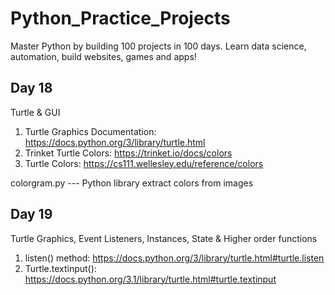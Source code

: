 # Python_Practice_Projects
Master Python by building 100 projects in 100 days. Learn data science, automation, build websites, games and apps!

## Day 18

Turtle & GUI

1. Turtle Graphics Documentation: https://docs.python.org/3/library/turtle.html
2. Trinket Turtle Colors: https://trinket.io/docs/colors
3. Turtle Colors: https://cs111.wellesley.edu/reference/colors

colorgram.py --- Python library extract colors from images

## Day 19

Turtle Graphics, Event Listeners, Instances, State & Higher order functions

1. listen() method: https://docs.python.org/3/library/turtle.html#turtle.listen
2. Turtle.textinput(): https://docs.python.org/3.1/library/turtle.html#turtle.textinput